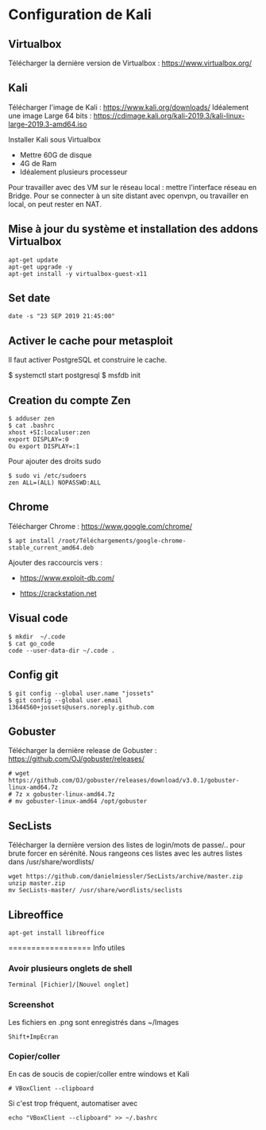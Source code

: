 # Configuration de Kali



## Virtualbox

Télécharger la dernière version de Virtualbox : https://www.virtualbox.org/


## Kali

Télécharger l'image de Kali : https://www.kali.org/downloads/
Idéalement une image Large 64 bits : https://cdimage.kali.org/kali-2019.3/kali-linux-large-2019.3-amd64.iso

Installer Kali sous Virtualbox
- Mettre 60G de disque
- 4G de Ram
- Idéalement plusieurs processeur

Pour travailler avec des VM sur le réseau local : mettre l'interface réseau en Bridge.
Pour se connecter à un site distant avec openvpn, ou travailler en local, on peut rester en NAT.


## Mise à jour du système et installation des addons Virtualbox

    apt-get update
    apt-get upgrade -y
    apt-get install -y virtualbox-guest-x11


## Set date

    date -s "23 SEP 2019 21:45:00"


## Activer le cache pour metasploit

Il faut activer PostgreSQL et construire le cache.

$ systemctl start postgresql
$ msfdb init



## Creation du compte Zen

    $ adduser zen
    $ cat .bashrc
    xhost +SI:localuser:zen
    export DISPLAY=:0
    Ou export DISPLAY=:1


Pour ajouter des droits sudo

    $ sudo vi /etc/sudoers
    zen ALL=(ALL) NOPASSWD:ALL



## Chrome

Télécharger Chrome : https://www.google.com/chrome/

    $ apt install /root/Téléchargements/google-chrome-stable_current_amd64.deb

Ajouter des raccourcis vers :

- https://www.exploit-db.com/

- https://crackstation.net



## Visual code

````
$ mkdir  ~/.code
$ cat go_code
code --user-data-dir ~/.code .
````

## Config git

````
$ git config --global user.name "jossets"
$ git config --global user.email 13644560+jossets@users.noreply.github.com                                                                  
````



## Gobuster

Télécharger la dernière release de Gobuster : https://github.com/OJ/gobuster/releases/

    # wget https://github.com/OJ/gobuster/releases/download/v3.0.1/gobuster-linux-amd64.7z
    # 7z x gobuster-linux-amd64.7z 
    # mv gobuster-linux-amd64 /opt/gobuster

## SecLists

Télécharger la dernière version des listes de login/mots de passe/.. pour brute forcer en sérénité.
Nous rangeons ces listes avec les autres listes dans /usr/share/wordlists/

    wget https://github.com/danielmiessler/SecLists/archive/master.zip
    unzip master.zip 
    mv SecLists-master/ /usr/share/wordlists/seclists


## Libreoffice

    apt-get install libreoffice




================== Info utiles

### Avoir plusieurs onglets de shell

    Terminal [Fichier]/[Nouvel onglet]


### Screenshot

Les fichiers en .png sont enregistrés dans ~/Images

    Shift+ImpEcran
    



### Copier/coller

En cas de soucis de copier/coller entre windows et Kali

    # VBoxClient --clipboard

Si c'est trop fréquent, automatiser avec 

    echo "VBoxClient --clipboard" >> ~/.bashrc
